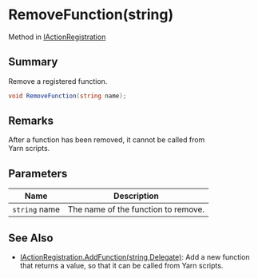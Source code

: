 # RemoveFunction(string)

Method in [IActionRegistration](yarn.unity.iactionregistration.md)

## Summary

Remove a registered function.

```csharp
void RemoveFunction(string name);
```

## Remarks

After a function has been removed, it cannot be called from\
Yarn scripts.

## Parameters

| Name          | Description                         |
| ------------- | ----------------------------------- |
| `string` name | The name of the function to remove. |

## See Also

* [IActionRegistration.AddFunction(string,Delegate)](yarn.unity.iactionregistration.addfunction.md): Add a new function that returns a value, so that it can be called from Yarn scripts.
